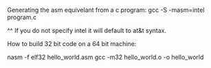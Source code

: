 Generating the asm equivelant from a c program:
gcc -S -masm=intel program.c

^^ If you do not specify intel it will default to at&t syntax.

How to build 32 bit code on a 64 bit machine:

nasm -f elf32 hello_world.asm
gcc -m32 hello_world.o -o hello_world
